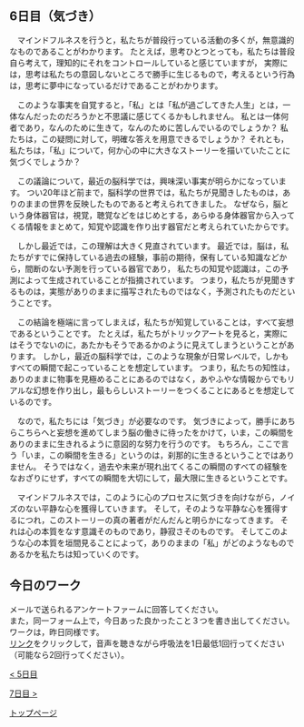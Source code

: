 ## 6日目（気づき）

　マインドフルネスを行うと，私たちが普段行っている活動の多くが，無意識的なものであることがわかります。
たとえば，思考ひとつとっても，私たちは普段自ら考えて，理知的にそれをコントロールしていると感じていますが，
実際には，思考は私たちの意図しないところで勝手に生じるもので，考えるという行為は，思考に夢中になっているだけであることがわかります。


　このような事実を自覚すると，「私」とは「私が過ごしてきた人生」とは，一体なんだったのだろうかと不思議に感じてくるかもしれません。
私とは一体何者であり，なんのために生きて，なんのために苦しんでいるのでしょうか？
私たちは，この疑問に対して，明確な答えを用意できるでしょうか？
それとも，私たちは，「私」について，何か心の中に大きなストーリーを描いていたことに気づくでしょうか？

　この議論について，最近の脳科学では，興味深い事実が明らかになっています。
つい20年ほど前まで，脳科学の世界では，私たちが見聞きしたものは，ありのままの世界を反映したものであると考えられてきました。
なぜなら，脳という身体器官は，視覚，聴覚などをはじめとする，あらゆる身体器官から入ってくる情報をまとめて，知覚や認識を作り出す器官だと考えられていたからです。

　しかし最近では，この理解は大きく見直されています。
最近では，脳は，私たちがすでに保持している過去の経験，事前の期待，保有している知識などから，間断のない予測を行っている器官であり，
私たちの知覚や認識は，この予測によって生成されていることが指摘されています。
つまり，私たちが見聞きするものは，実態がありのままに描写されたものではなく，予測されたものだということです。


　この結論を極端に言ってしまえば，私たちが知覚していることは，すべて妄想であるということです。
たとえば，私たちがトリックアートを見ると，実際にはそうでないのに，あたかもそうであるかのように見えてしまうということがあります。
しかし，最近の脳科学では，このような現象が日常レベルで，しかもすべての瞬間で起こっていることを想定しています。
つまり，私たちの知性は，ありのままに物事を見極めることにあるのではなく，あやふやな情報からでもリアルな幻想を作り出し，最もらしいストーリーをつくることにあるとを想定しているのです。


　なので，私たちには「気づき」が必要なのです。
気づきによって，勝手にあちらこちらへと妄想を進めてしまう脳の働きに待ったをかけて，いま，この瞬間をありのままに生きれるように意図的な努力を行うのです。
もちろん，ここで言う「いま，この瞬間を生きる」というのは，刹那的に生きるということではありません。
そうではなく，過去や未来が現れ出てくるこの瞬間のすべての経験をなおざりにせず，すべての瞬間を大切にして，最大限に生きるということです。


　マインドフルネスでは，このように心のプロセスに気づきを向けながら，ノイズのない平静な心を獲得していきます。
そして，そのような平静な心を獲得するにつれ，このストーリーの真の著者がだんだんと明らかになってきます。
それは心の本質をなす意識そのものであり，静寂さそのものです。
そしてこのような心の本質を垣間見ることによって，ありのままの「私」がどのようなものであるかを私たちは知っていくのです。


## 今日のワーク

メールで送られるアンケートファームに回答してください。  
また，同一フォーム上で，今日あった良かったこと３つを書き出してください。  
ワークは，昨日同様です。  
[リンク](https://drive.google.com/file/d/1U8oGNC1Wz5UJurHykOVMn7yFpvVuaCco/view?usp=sharing)をクリックして，音声を聴きながら呼吸法を1日最低1回行ってください（可能なら2回行ってください）。  

[< 5日目](https://hogishima.github.io/mfcbt/program/day5)

[7日目 >](https://hogishima.github.io/mfcbt/program/day7)

[トップページ](https://hogishima.github.io/mfcbt/)

